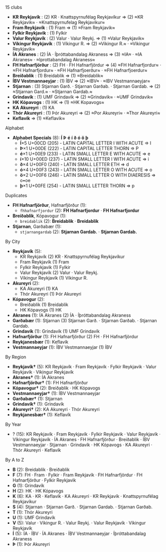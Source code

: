 15 clubs

- **KR Reykjavík** : (2) KR · Knattspyrnufélag Reykjavíkur ⇒ (2) ≈KR Reykjavik≈ · ≈Knattspyrnufelag Reykjavikur≈
- **Fram Reykjavík** : (1) Fram ⇒ (1) ≈Fram Reykjavik≈
- **Fylkir Reykjavik** : (1) Fylkir
- **Valur Reykjavík** : (2) Valur · Valur Reykj. ⇒ (1) ≈Valur Reykjavik≈
- **Víkingur Reykjavík** : (1) Víkingur R. ⇒ (2) ≈Vikingur R.≈ · ≈Vikingur Reykjavik≈
- **ÍA Akranes** : (2) ÍA · Íþróttabandalag Akraness ⇒ (3) ≈IA≈ · ≈IA Akranes≈ · ≈Iprottabandalag Akraness≈
- **FH Hafnarfjörður** : (2) FH · FH Hafnarfjördur ⇒ (4) ≈FH Hafnarfjordur≈ · ≈FH Hafnarfjordur≈ · ≈FH Hafnarfjoerður≈ · ≈FH Hafnarfjoerdur≈
- **Breiðablik** : (1) Breidablik ⇒ (1) ≈Breidablik≈
- **ÍBV Vestmannaeyjar** : (1) ÍBV ⇒ (2) ≈IBV≈ · ≈IBV Vestmannaeyjar≈
- **Stjarnan** : (3) Stjarnan Garð. · Stjarnan Garðab. · Stjarnan Gardab. ⇒ (2) ≈Stjarnan Gard.≈ · ≈Stjarnan Gardab.≈
- **Grindavík** : (1) UMF Grindavík ⇒ (2) ≈Grindavik≈ · ≈UMF Grindavik≈
- **HK Kópavogs** : (1) HK ⇒ (1) ≈HK Kopavogs≈
- **KA Akureyri** : (1) KA
- **Thór Akureyri** : (1) Þór Akureyri ⇒ (2) ≈Por Akureyri≈ · ≈Thor Akureyri≈
- **Keflavík** ⇒ (1) ≈Keflavik≈




Alphabet

- **Alphabet Specials** (8):  **Í**  **Þ**  **é**  **í**  **ð**  **ó**  **ö**  **þ** 
  - **Í**×5 U+00CD (205) - LATIN CAPITAL LETTER I WITH ACUTE ⇒ I
  - **Þ**×1 U+00DE (222) - LATIN CAPITAL LETTER THORN ⇒ P
  - **é**×1 U+00E9 (233) - LATIN SMALL LETTER E WITH ACUTE ⇒ e
  - **í**×10 U+00ED (237) - LATIN SMALL LETTER I WITH ACUTE ⇒ i
  - **ð**×4 U+00F0 (240) - LATIN SMALL LETTER ETH ⇒ d
  - **ó**×4 U+00F3 (243) - LATIN SMALL LETTER O WITH ACUTE ⇒ o
  - **ö**×2 U+00F6 (246) - LATIN SMALL LETTER O WITH DIAERESIS ⇒ o•oe
  - **þ**×1 U+00FE (254) - LATIN SMALL LETTER THORN ⇒ p




Duplicates

- **FH Hafnarfjörður**, Hafnarfjörður (1):
  - `fhhafnarfjordur` (2): **FH Hafnarfjordur** · **FH Hafnarfjordur**
- **Breiðablik**, Kópavogur (1):
  - `breidablik` (2): **Breidablik** · **Breidablik**
- **Stjarnan**, Garðabær (1):
  - `stjarnangardab` (2): **Stjarnan Gardab.** · **Stjarnan Gardab.**




By City

- **Reykjavík** (5): 
  - KR Reykjavík  (2) KR · Knattspyrnufélag Reykjavíkur
  - Fram Reykjavík  (1) Fram
  - Fylkir Reykjavik  (1) Fylkir
  - Valur Reykjavík  (2) Valur · Valur Reykj.
  - Víkingur Reykjavík  (1) Víkingur R.
- **Akureyri** (2): 
  - KA Akureyri  (1) KA
  - Thór Akureyri  (1) Þór Akureyri
- **Kópavogur** (2): 
  - Breiðablik  (1) Breidablik
  - HK Kópavogs  (1) HK
- **Akranes** (1): ÍA Akranes  (2) ÍA · Íþróttabandalag Akraness
- **Garðabær** (1): Stjarnan  (3) Stjarnan Garð. · Stjarnan Garðab. · Stjarnan Gardab.
- **Grindavík** (1): Grindavík  (1) UMF Grindavík
- **Hafnarfjörður** (1): FH Hafnarfjörður  (2) FH · FH Hafnarfjördur
- **Reykjanesbær** (1): Keflavík 
- **Vestmannaeyjar** (1): ÍBV Vestmannaeyjar  (1) ÍBV




By Region

- **Reykjavík†** (5):   KR Reykjavík · Fram Reykjavík · Fylkir Reykjavik · Valur Reykjavík · Víkingur Reykjavík
- **Akranes†** (1):   ÍA Akranes
- **Hafnarfjörður†** (1):   FH Hafnarfjörður
- **Kópavogur†** (2):   Breiðablik · HK Kópavogs
- **Vestmannaeyjar†** (1):   ÍBV Vestmannaeyjar
- **Garðabær†** (1):   Stjarnan
- **Grindavík†** (1):   Grindavík
- **Akureyri†** (2):   KA Akureyri · Thór Akureyri
- **Reykjanesbær†** (1):   Keflavík




By Year

- ? (15):   KR Reykjavík · Fram Reykjavík · Fylkir Reykjavik · Valur Reykjavík · Víkingur Reykjavík · ÍA Akranes · FH Hafnarfjörður · Breiðablik · ÍBV Vestmannaeyjar · Stjarnan · Grindavík · HK Kópavogs · KA Akureyri · Thór Akureyri · Keflavík






By A to Z

- **B** (2): Breidablik · Breiðablik
- **F** (7): FH · Fram · Fylkir · Fram Reykjavík · FH Hafnarfjördur · FH Hafnarfjörður · Fylkir Reykjavik
- **G** (1): Grindavík
- **H** (2): HK · HK Kópavogs
- **K** (6): KA · KR · Keflavík · KA Akureyri · KR Reykjavík · Knattspyrnufélag Reykjavíkur
- **S** (4): Stjarnan · Stjarnan Garð. · Stjarnan Gardab. · Stjarnan Garðab.
- **T** (1): Thór Akureyri
- **U** (1): UMF Grindavík
- **V** (5): Valur · Víkingur R. · Valur Reykj. · Valur Reykjavík · Víkingur Reykjavík
- **Í** (5): ÍA · ÍBV · ÍA Akranes · ÍBV Vestmannaeyjar · Íþróttabandalag Akraness
- **Þ** (1): Þór Akureyri




